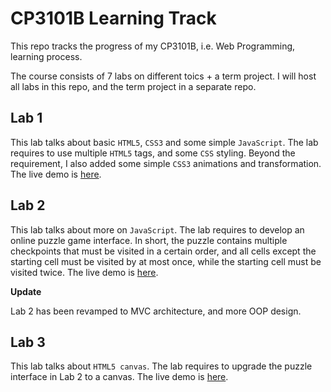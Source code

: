 # CP3101B Learning Track

This repo tracks the progress of my CP3101B, i.e. Web Programming, learning process. 

The course consists of 7 labs on different toics + a term project. I will host all labs in this repo, and the term project in a separate repo.

## Lab 1

This lab talks about basic `HTML5`, `CSS3` and some simple `JavaScript`. The lab requires to use multiple `HTML5` tags, and some `CSS` styling. Beyond the requirement, I also added some simple `CSS3` animations and transformation. The live demo is [here](http://cp3101b.comp.nus.edu.sg/~huangda/lab1).

## Lab 2

This lab talks about more on `JavaScript`. The lab requires to develop an online puzzle game interface. In short, the puzzle contains multiple checkpoints that must be visited in a certain order, and all cells except the starting cell must be visited by at most once, while the starting cell must be visited twice. The live demo is [here](http://cp3101b.comp.nus.edu.sg/~huangda/lab2).

**Update**

Lab 2 has been revamped to MVC architecture, and more OOP design.

## Lab 3

This lab talks about `HTML5 canvas`. The lab requires to upgrade the puzzle interface in Lab 2 to a canvas. The live demo is [here](http://cp3101b.comp.nus.edu.sg/~huangda/lab3).
